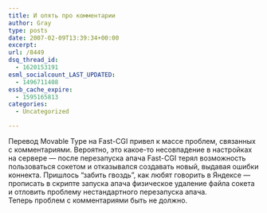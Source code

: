 ```yaml
---
title: И опять про комментарии
author: Gray
type: posts
date: 2007-02-09T13:39:34+00:00
excerpt:
url: /8449
dsq_thread_id:
  - 1620153191
esml_socialcount_LAST_UPDATED:
  - 1496711408
essb_cache_expire:
  - 1595165813
categories:
  - Uncategorized

---
```








Перевод Movable Type на Fast-CGI привел к массе проблем, связанных с комментариями. Вероятно, это какое-то несовпадение в настройках на сервере &#8212; после перезапуска апача Fast-CGI терял возможность пользоваться сокетом и отказывался создавать новый, выдавая ошибки коннекта. Пришлось “забить гвоздь”, как любят говорить в Яндексе &#8212; прописать в скрипте запуска апача физическое удаление файла сокета и отловить проблему нестандартного перезапуска апача.  
Теперь проблем с комментариями быть не должно.